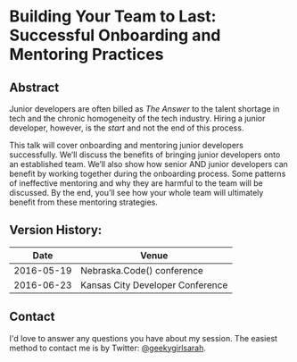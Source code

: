 # Building Your Team to Last: Successful Onboarding and Mentoring Practices

## Abstract

Junior developers are often billed as _The Answer_ to the talent shortage in tech and the chronic homogeneity of the tech industry. Hiring a junior developer, however, is the _start_ and not the end of this process.

This talk will cover onboarding and mentoring junior developers successfully. We’ll discuss the benefits of bringing junior developers onto an established team. We’ll also show how senior AND junior developers can benefit by working together during the onboarding process. Some patterns of ineffective mentoring and why they are harmful to the team will be discussed. By the end, you’ll see how your whole team will ultimately benefit from these mentoring strategies.


## Version History:

Date | Venue
-----|------
2016-05-19 | Nebraska.Code() conference
2016-06-23 | Kansas City Developer Conference

## Contact

I'd love to answer any questions you have about my session. The easiest method to contact me is by Twitter: [@geekygirlsarah](https://www.twitter.com/geekygirlsarah). 
